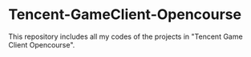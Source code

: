 # Tencent-GameClient-Opencourse
This repository includes all my codes of the projects in "Tencent Game Client Opencourse".
